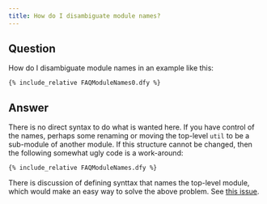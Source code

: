 ```yaml
---
title: How do I disambiguate module names?
---
```


## Question

How do I disambiguate module names in an example like this:
```dafny
{% include_relative FAQModuleNames0.dfy %}
```

## Answer

There is no direct syntax to do what is wanted here.
If you have control of the names, perhaps some renaming or moving the top-level `util` to be a sub-module of another module.
If this structure cannot be changed, then the following somewhat ugly code is a work-around:
```dafny
{% include_relative FAQModuleNames.dfy %}
```

There is discussion of defining synttax that names the top-level module, which would make an easy way to solve the above problem. See [this issue](https://github.com/dafny-lang/dafny/issues/2493).
